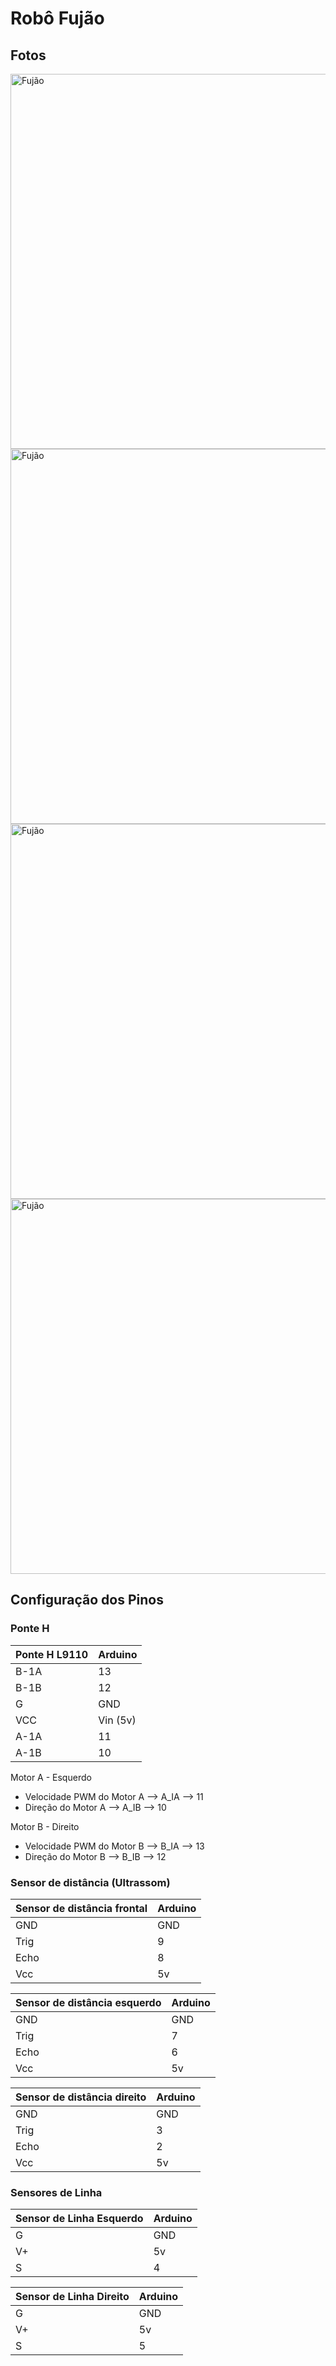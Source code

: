 
# Robô Fujão 

## Fotos 


<img src="https://github.com/user-attachments/assets/2784fc58-9e08-4a90-baff-bf03099f39f6" alt="Fujão" width="600" >
<img src="https://github.com/user-attachments/assets/976c097d-568d-43c4-8eaf-c778bd85b558" alt="Fujão" width="600" >
<img src="https://github.com/user-attachments/assets/fa619228-6c57-43da-a839-768b0796d353" alt="Fujão" width="600" >
<img src="https://github.com/user-attachments/assets/8f52d818-617f-4ae6-b65e-2315c9801059" alt="Fujão" width="600" >




## Configuração dos Pinos 

### Ponte H 

| Ponte H L9110  | Arduino | 
| --------------- | --------------- | 
| B-1A | 13 | 
| B-1B | 12 |
| G  | GND  | 
| VCC | Vin (5v) | 
| A-1A | 11 | 
| A-1B | 10 | 

Motor A - Esquerdo  
* Velocidade PWM do Motor A --> A_IA  --> 11 
* Direção do Motor A        --> A_IB  --> 10

Motor B - Direito 
* Velocidade PWM do Motor B --> B_IA  -->  13
* Direção do Motor B        --> B_IB  -->  12 

### Sensor de distância (Ultrassom) 

| Sensor de distância frontal | Arduino |
| --------------- | --------------- | 
| GND | GND  | 
| Trig  | 9 | 
| Echo  | 8 |
| Vcc | 5v | 

| Sensor de distância esquerdo | Arduino |
| --------------- | --------------- | 
| GND | GND  | 
| Trig  | 7 | 
| Echo  | 6 |
| Vcc | 5v | 


| Sensor de distância direito | Arduino |
| --------------- | --------------- | 
| GND | GND  | 
| Trig  | 3 | 
| Echo  | 2 |
| Vcc | 5v | 

### Sensores de Linha 

| Sensor de Linha Esquerdo | Arduino |
| --------------- | --------------- | 
| G  | GND  | 
| V+ | 5v | 
| S  | 4 | 


| Sensor de Linha Direito | Arduino |
| --------------- | --------------- | 
| G  | GND  | 
| V+ | 5v | 
| S  | 5 | 
